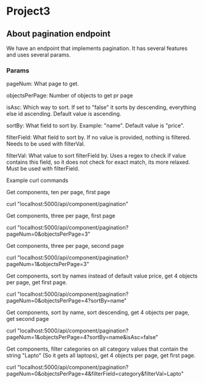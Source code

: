 # Project3





## About pagination endpoint
We have an endpoint that implements pagination. It has several features and uses several params.

### Params

pageNum: What page to get.

objectsPerPage: Number of objects to get pr page

isAsc: Which way to sort. If set to "false" it sorts by descending, everything else id ascending. Default value is ascending.

sortBy: What field to sort by. Example: "name". Default value is "price".

filterField: What field to sort by. If no value is provided, nothing is filtered. Needs to be used with filterVal.

filterVal: What value to sort filterField by. Uses a regex to check if value contains this field, so it does not check for exact match, its more relaxed. Must be used with filterField.


Example curl commands

Get components, ten per page, first page

curl "localhost:5000/api/component/pagination"

Get components, three per page, first page

curl "localhost:5000/api/component/pagination?pageNum=0&objectsPerPage=3"

Get components, three per page, second page

curl "localhost:5000/api/component/pagination?pageNum=1&objectsPerPage=3"

Get components, sort by names instead of default value price, get 4 objects per page, get first page.

curl "localhost:5000/api/component/pagination?pageNum=0&objectsPerPage=4?sortBy=name"

Get components, sort by name, sort descending, get 4 objects per page, get second page

curl "localhost:5000/api/component/pagination?pageNum=1&objectsPerPage=4?sortBy=name&isAsc=false"

Get components, filter categories on all category values that contain the string "Lapto" (So it gets all laptops), get 4
objects per page, get first page.

curl "localhost:5000/api/component/pagination?pageNum=0&objectsPerPage=4&filterField=category&filterVal=Lapto"
